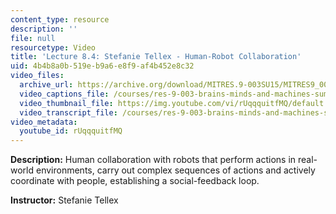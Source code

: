```yaml
---
content_type: resource
description: ''
file: null
resourcetype: Video
title: 'Lecture 8.4: Stefanie Tellex - Human-Robot Collaboration'
uid: 4b4b8a0b-519e-b9a6-e8f9-af4b452e8c32
video_files:
  archive_url: https://archive.org/download/MITRES.9-003SU15/MITRES9_003SU15_Lecture_8-4_300k.mp4
  video_captions_file: /courses/res-9-003-brains-minds-and-machines-summer-course-summer-2015/5124f9784bdb5af4be8fab6131283ef0_rUqqquitfMQ.vtt
  video_thumbnail_file: https://img.youtube.com/vi/rUqqquitfMQ/default.jpg
  video_transcript_file: /courses/res-9-003-brains-minds-and-machines-summer-course-summer-2015/4dc4ad782a3327405ab49320cf08f8d7_rUqqquitfMQ.pdf
video_metadata:
  youtube_id: rUqqquitfMQ
---
```


**Description:** Human collaboration with robots that perform actions in real-world environments, carry out complex sequences of actions and actively coordinate with people, establishing a social-feedback loop.

**Instructor:** Stefanie Tellex